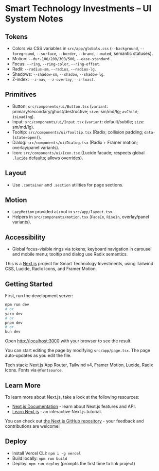 # Smart Technology Investments – UI System Notes

## Tokens
- Colors via CSS variables in `src/app/globals.css` (`--background`, `--foreground`, `--surface`, `--border`, `--brand`, `--muted`, semantic statuses).
- Motion: `--dur-100/200/300/500`, `--ease-standard`.
- Focus: `--ring`, `--ring-color`, `--ring-offset`.
- Radii: `--radius-sm`, `--radius`, `--radius-lg`.
- Shadows: `--shadow-sm`, `--shadow`, `--shadow-lg`.
- Z-index: `--z-nav`, `--z-overlay`, `--z-toast`.

## Primitives
- Button: `src/components/ui/Button.tsx` (`variant`: primary/secondary/ghost/destructive; `size`: sm/md/lg; `asChild`; `isLoading`).
- Input: `src/components/ui/Input.tsx` (`variant`: default/subtle; `size`: sm/md/lg).
- Tooltip: `src/components/ui/Tooltip.tsx` (Radix; collision padding; `data-[state=open]`).
- Dialog: `src/components/ui/Dialog.tsx` (Radix + Framer motion; overlay/panel variants).
- Icon: `src/components/ui/Icon.tsx` (Lucide facade; respects global `.lucide` defaults; allows overrides).

## Layout
- Use `.container` and `.section` utilities for page sections.

## Motion
- `LazyMotion` provided at root in `src/app/layout.tsx`.
- Helpers in `src/components/motion.tsx` (`FadeIn`, `RiseIn`, overlay/panel variants).

## Accessibility
- Global focus-visible rings via tokens; keyboard navigation in carousel and mobile menu; tooltip and dialog use Radix semantics.

This is a [Next.js](https://nextjs.org) project for Smart Technology Investments, using Tailwind CSS, Lucide, Radix Icons, and Framer Motion.

## Getting Started

First, run the development server:

```bash
npm run dev
# or
yarn dev
# or
pnpm dev
# or
bun dev
```

Open [http://localhost:3000](http://localhost:3000) with your browser to see the result.

You can start editing the page by modifying `src/app/page.tsx`. The page auto-updates as you edit the file.

Tech stack: Next.js App Router, Tailwind v4, Framer Motion, Lucide, Radix Icons. Fonts via `@fontsource`.

## Learn More

To learn more about Next.js, take a look at the following resources:

- [Next.js Documentation](https://nextjs.org/docs) - learn about Next.js features and API.
- [Learn Next.js](https://nextjs.org/learn) - an interactive Next.js tutorial.

You can check out [the Next.js GitHub repository](https://github.com/vercel/next.js) - your feedback and contributions are welcome!

## Deploy

- Install Vercel CLI: `npm i -g vercel`
- Build locally: `npm run build`
- Deploy: `npm run deploy` (prompts the first time to link project)
